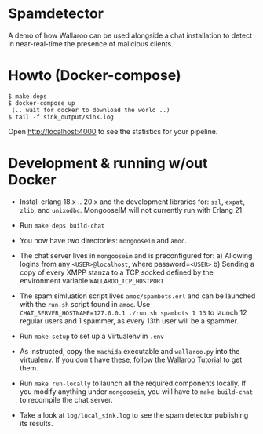 # Spamdetector

A demo of how Wallaroo can be used alongside a chat installation to detect in
near-real-time the presence of malicious clients.


# Howto (Docker-compose)

    $ make deps
    $ docker-compose up
	 (.. wait for docker to download the world ..)
	$ tail -f sink_output/sink.log

Open [http://localhost:4000](http://localhost:4000) to see the statistics for
your pipeline.


# Development & running w/out Docker

  - Install erlang 18.x .. 20.x and the development libraries for:
	`ssl`, `expat`, `zlib`, and `unixodbc`. MongooseIM will not currently
	run with Erlang 21.

  - Run `make deps build-chat`

  - You now have two directories: `mongooseim` and `amoc`.

  - The chat server lives in `mongooseim` and is preconfigured for:
    a) Allowing logins from any `<USER>@localhost`, where password=`<USER>`
    b) Sending a copy of every XMPP stanza to a TCP socked defined by
  	  the environment variable `WALLAROO_TCP_HOSTPORT`

  - The spam simluation script lives `amoc/spambots.erl` and can be
    launched with the `run.sh` script found in `amoc`.
    Use `CHAT_SERVER_HOSTNAME=127.0.0.1 ./run.sh spambots 1 13`
    to launch 12 regular users and 1 spammer, as every 13th user will
    be a spammer.

  - Run `make setup` to set up a Virtualenv in `.env`

  - As instructed, copy the `machida` executable and `wallaroo.py` into the
    virtualenv. If you don't have these, follow the [Wallaroo Tutorial
	](https://docs.wallaroolabs.com/book/getting-started/setting-up-your-environment.html)
    to get them.

  - Run `make run-locally` to launch all the required components locally. If
    you modify anything under `mongooseim`, you will have to `make build-chat`
    to recompile the chat server.

  - Take a look at `log/local_sink.log` to see the spam detector publishing
    its results.
